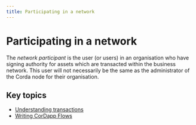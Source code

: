 ```yaml
---
title: Participating in a network
---
```

# Participating in a network

The _network participant_ is the user (or users) in an organisation who have signing authority for assets which are transacted within the business network. This user will not necessarily be the same as the administrator of the Corda node for their organisation.

## Key topics

* [Understanding transactions](../cordapps/api-transactions.md)
* [Writing CorDapp Flows](../cordapps/api-flows.md)

